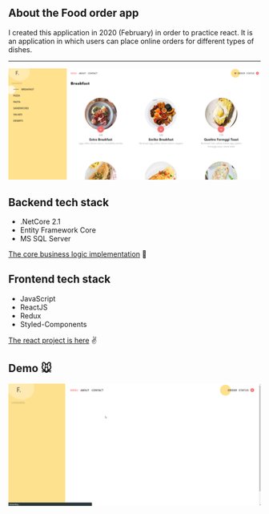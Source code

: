 ## About the Food order app

I created this application in 2020 (February) in order to practice react.
It is an application in which users can place online orders for different types of dishes.

---

![](food-app-menu.png)

## Backend tech stack
- .NetCore 2.1
- Entity Framework Core
- MS SQL Server

[The core business logic implementation](/FoodOrderApp.Service) 🚀

## Frontend tech stack
- JavaScript
- ReactJS
- Redux
- Styled-Components

[The react project is here](/FoodOrderApp.Client) ✌️

## Demo 🐭

![](food-app-demo.gif)
